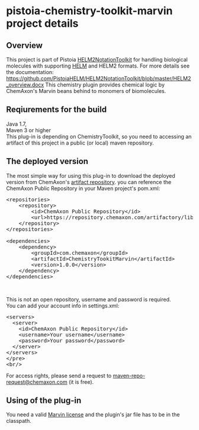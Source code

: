 # pistoia-chemistry-toolkit-marvin project details

## Overview
This project is part of Pistoia <a href="https://github.com/PistoiaHELM/HELM2NotationToolkit">HELM2NotationToolkit</a> 
for handling biological molecules with supporting <a href="http://www.pistoiaalliance.org/projects/hierarchical-editing-language-for-macromolecules-helm/">HELM</a> 
and HELM2 formats. For more details see the documentation: https://github.com/PistoiaHELM/HELM2NotationToolkit/blob/master/HELM2_overview.docx
This chemistry plugin provides chemical logic by ChemAxon's Marvin beans behind to monomers of biomolecules.

## Reqiurements for the build
Java 1.7, <br/>
Maven 3 or higher <br/>
This plug-in is depending on ChemistryToolkit, so you need to accessing an artifact of this project in a public (or local) maven repository.

## The deployed version
The most simple way for using this plug-in to download the deployed version from ChemAxon's <a href="https://repository.chemaxon.com/artifactory/webapp/login.html?0">artifact repository</a>.
you can reference the ChemAxon Public Repository in your Maven project's pom.xml:
<pre>
&lt;repositories&gt;
    &lt;repository&gt;
        &lt;id&gt;ChemAxon Public Repository&lt;/id&gt;
        &lt;url&gt;https://repository.chemaxon.com/artifactory/libs-release&lt;/url&gt;
    &lt;/repository&gt;
&lt;/repositories&gt;
 
&lt;dependencies&gt;
    &lt;dependency&gt;
        &lt;groupId&gt;com.chemaxon&lt;/groupId&gt;
        &lt;artifactId&gt;ChemistryTookitMarvin&lt;/artifactId&gt;
        &lt;version&gt;1.0.0&lt;/version&gt;
    &lt;/dependency&gt;
&lt;/dependencies&gt;
</pre><br/>
This is not an open repository, username and password is required.<br/>
You can add your account info in settings.xml:<br/>
<pre>
&lt;servers&gt;
  &lt;server&gt;
    &lt;id&gt;ChemAxon Public Repository&lt;/id&gt;
    &lt;username&gt;Your username&lt;/username&gt;
    &lt;password&gt;Your password&lt;/password&gt;
  &lt;/server&gt;
&lt;/servers&gt;
&lt;/pre&gt;
&lt;br/&gt;
</pre>
For access rights, please send a request to maven-repo-request@chemaxon.com (it is free).

## Using of the plug-in
You need a valid <a href="https://docs.chemaxon.com/display/docs/About+ChemAxon+Licensing+LIC">Marvin license</a> and the plugin's jar file has to be in the classpath.
